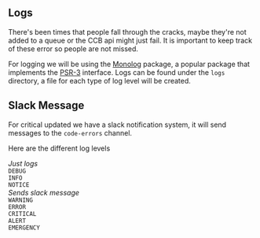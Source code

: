 ## Logs

There's been times that people fall through the cracks, maybe they're not added to a queue or the CCB api might just fail. It is important to keep track of these error so people are not missed.

For logging we will be using the [Monolog](https://github.com/Seldaek/monolog) package, a popular package that implements the [PSR-3](https://www.php-fig.org/psr/psr-3/) interface. Logs can be found under the `logs` directory, a file for each type of log level will be created.

## Slack Message
For critical updated we have a slack notification system, it will send messages to the `code-errors` channel. 

Here are the different log levels

_Just logs_  
`DEBUG`  
`INFO`  
`NOTICE`  
_Sends slack message_  
`WARNING`  
`ERROR`  
`CRITICAL`  
`ALERT`  
`EMERGENCY`  
